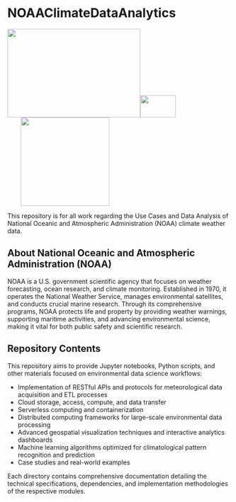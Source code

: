 # NOAAClimateDataAnalytics

<img src="https://cdn.oceanservice.noaa.gov/oceanserviceprod/facts/noaa-emblem-rgb-2022.png" width="300" height="200"/><img src="https://content.presentermedia.com/files/clipart/00033000/33230/handshake_800_wht.jpg" width="80" height="50"/> <img src="https://cdn-icons-png.flaticon.com/512/6114/6114221.png" width="200" height="200" style="margin-left: 30px;" />


This repository is for all work regarding the Use Cases and Data Analysis of National Oceanic and Atmospheric Administration (NOAA) climate weather data. 

## About National Oceanic and Atmospheric Administration (NOAA)

NOAA is a U.S. government scientific agency that focuses on weather forecasting, ocean research, and climate monitoring. Established in 1970, it operates the National Weather Service, manages environmental satellites, and conducts crucial marine research. Through its comprehensive programs, NOAA protects life and property by providing weather warnings, supporting maritime activities, and advancing environmental science, making it vital for both public safety and scientific research.

## Repository Contents

This repository aims to provide Jupyter notebooks, Python scripts, and other materials focused on environmental data science workflows:

- Implementation of RESTful APIs and protocols for meteorological data acquisition and ETL processes
- Cloud storage, access, compute, and data transfer
- Serverless computing and containerization
- Distributed computing frameworks for large-scale environmental data processing
- Advanced geospatial visualization techniques and interactive analytics dashboards
- Machine learning algorithms optimized for climatological pattern recognition and prediction
- Case studies and real-world examples

Each directory contains comprehensive documentation detailing the technical specifications, dependencies, and implementation methodologies of the respective modules.
